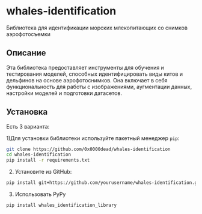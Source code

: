 # whales-identification
Библиотека для идентификации морских млекопитающих со снимков аэрофотосъемки

## Описание

Эта библиотека предоставляет инструменты для обучения и тестирования моделей, способных идентифицировать виды китов и дельфинов на основе аэрофотоснимков. Она включает в себя функциональность для работы с изображениями, аугментации данных, настройки моделей и подготовки датасетов.

## Установка

Есть 3 варианта:

1)Для установки библиотеки используйте пакетный менеджер `pip`:

```bash
git clone https://github.com/0x0000dead/whales-identification
cd whales-identification
pip install -r requirements.txt
```

2) Установите из GitHub:
```bash
pip install git+https://github.com/yourusername/whales-identification.git
```

3) Использовать PyPy
```bash
pip install whales_identification_library
```

